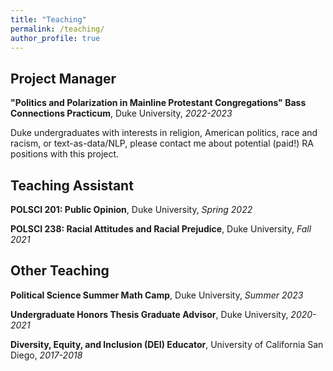 ```yaml
---
title: "Teaching"
permalink: /teaching/
author_profile: true
---
```


## Project Manager

**"Politics and Polarization in Mainline Protestant Congregations" Bass Connections Practicum**, Duke University, *2022-2023*

Duke undergraduates with interests in religion, American politics, race and racism, or text-as-data/NLP, please contact me about potential (paid!) RA positions with this project. 

## Teaching Assistant

**POLSCI 201: Public Opinion**, Duke University, *Spring 2022*

**POLSCI 238: Racial Attitudes and Racial Prejudice**, Duke University, *Fall 2021*

## Other Teaching 

**Political Science Summer Math Camp**, Duke University, *Summer 2023*

**Undergraduate Honors Thesis Graduate Advisor**, Duke University, *2020-2021*

**Diversity, Equity, and Inclusion (DEI) Educator**, University of California San Diego, *2017-2018*
